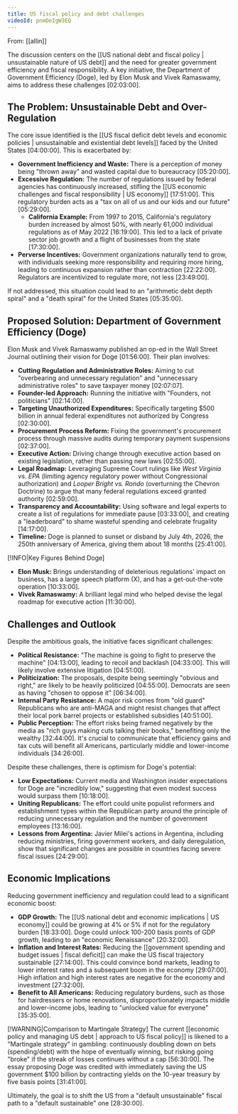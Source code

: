 ```yaml
---
title: US fiscal policy and debt challenges
videoId: pnmDeIgW3EQ
---
```


From: [[allin]] <br/> 

The discussion centers on the [[US national debt and fiscal policy | unsustainable nature of US debt]] and the need for greater government efficiency and fiscal responsibility. A key initiative, the Department of Government Efficiency (Doge), led by Elon Musk and Vivek Ramaswamy, aims to address these challenges <a class="yt-timestamp" data-t="02:03:00">[02:03:00]</a>.

## The Problem: Unsustainable Debt and Over-Regulation

The core issue identified is the [[US fiscal deficit debt levels and economic policies | unsustainable and existential debt levels]] faced by the United States <a class="yt-timestamp" data-t="04:00:00">[04:00:00]</a>. This is exacerbated by:
*   **Government Inefficiency and Waste:** There is a perception of money being "thrown away" and wasted capital due to bureaucracy <a class="yt-timestamp" data-t="05:20:00">[05:20:00]</a>.
*   **Excessive Regulation:** The number of regulations issued by federal agencies has continuously increased, stifling the [[US economic challenges and fiscal responsibility | US economy]] <a class="yt-timestamp" data-t="17:51:00">[17:51:00]</a>. This regulatory burden acts as a "tax on all of us and our kids and our future" <a class="yt-timestamp" data-t="05:29:00">[05:29:00]</a>.
    *   **California Example:** From 1997 to 2015, California's regulatory burden increased by almost 50%, with nearly 61,000 individual regulations as of May 2022 <a class="yt-timestamp" data-t="16:19:00">[16:19:00]</a>. This led to a lack of private sector job growth and a flight of businesses from the state <a class="yt-timestamp" data-t="17:30:00">[17:30:00]</a>.
*   **Perverse Incentives:** Government organizations naturally tend to grow, with individuals seeking more responsibility and requiring more hiring, leading to continuous expansion rather than contraction <a class="yt-timestamp" data-t="22:22:00">[22:22:00]</a>. Regulators are incentivized to regulate more, not less <a class="yt-timestamp" data-t="23:49:00">[23:49:00]</a>.

If not addressed, this situation could lead to an "arithmetic debt depth spiral" and a "death spiral" for the United States <a class="yt-timestamp" data-t="05:35:00">[05:35:00]</a>.

## Proposed Solution: Department of Government Efficiency (Doge)

Elon Musk and Vivek Ramaswamy published an op-ed in the Wall Street Journal outlining their vision for Doge <a class="yt-timestamp" data-t="01:56:00">[01:56:00]</a>. Their plan involves:
*   **Cutting Regulation and Administrative Roles:** Aiming to cut "overbearing and unnecessary regulation" and "unnecessary administrative roles" to save taxpayer money <a class="yt-timestamp" data-t="02:07:00">[02:07:07]</a>.
*   **Founder-led Approach:** Running the initiative with "Founders, not politicians" <a class="yt-timestamp" data-t="02:14:00">[02:14:00]</a>.
*   **Targeting Unauthorized Expenditures:** Specifically targeting $500 billion in annual federal expenditures not authorized by Congress <a class="yt-timestamp" data-t="02:30:00">[02:30:00]</a>.
*   **Procurement Process Reform:** Fixing the government's procurement process through massive audits during temporary payment suspensions <a class="yt-timestamp" data-t="02:37:00">[02:37:00]</a>.
*   **Executive Action:** Driving change through executive action based on existing legislation, rather than passing new laws <a class="yt-timestamp" data-t="02:55:00">[02:55:00]</a>.
*   **Legal Roadmap:** Leveraging Supreme Court rulings like *West Virginia vs. EPA* (limiting agency regulatory power without Congressional authorization) and *Looper Bright vs. Rondo* (overturning the Chevron Doctrine) to argue that many federal regulations exceed granted authority <a class="yt-timestamp" data-t="02:59:00">[02:59:00]</a>.
*   **Transparency and Accountability:** Using software and legal experts to create a list of regulations for immediate pause <a class="yt-timestamp" data-t="03:33:00">[03:33:00]</a>, and creating a "leaderboard" to shame wasteful spending and celebrate frugality <a class="yt-timestamp" data-t="14:17:00">[14:17:00]</a>.
*   **Timeline:** Doge is planned to sunset or disband by July 4th, 2026, the 250th anniversary of America, giving them about 18 months <a class="yt-timestamp" data-t="25:41:00">[25:41:00]</a>.

[!INFO|Key Figures Behind Doge]
*   **Elon Musk:** Brings understanding of deleterious regulations' impact on business, has a large speech platform (X), and has a get-out-the-vote operation <a class="yt-timestamp" data-t="10:33:00">[10:33:00]</a>.
*   **Vivek Ramaswamy:** A brilliant legal mind who helped devise the legal roadmap for executive action <a class="yt-timestamp" data-t="11:30:00">[11:30:00]</a>.

## Challenges and Outlook

Despite the ambitious goals, the initiative faces significant challenges:
*   **Political Resistance:** "The machine is going to fight to preserve the machine" <a class="yt-timestamp" data-t="04:13:00">[04:13:00]</a>, leading to recoil and backlash <a class="yt-timestamp" data-t="04:33:00">[04:33:00]</a>. This will likely involve extensive litigation <a class="yt-timestamp" data-t="04:51:00">[04:51:00]</a>.
*   **Politicization:** The proposals, despite being seemingly "obvious and right," are likely to be heavily politicized <a class="yt-timestamp" data-t="04:55:00">[04:55:00]</a>. Democrats are seen as having "chosen to oppose it" <a class="yt-timestamp" data-t="06:34:00">[06:34:00]</a>.
*   **Internal Party Resistance:** A major risk comes from "old guard" Republicans who are anti-MAGA and might resist changes that affect their local pork barrel projects or established subsidies <a class="yt-timestamp" data-t="40:51:00">[40:51:00]</a>.
*   **Public Perception:** The effort risks being framed negatively by the media as "rich guys making cuts talking their books," benefiting only the wealthy <a class="yt-timestamp" data-t="32:44:00">[32:44:00]</a>. It's crucial to communicate that efficiency gains and tax cuts will benefit all Americans, particularly middle and lower-income individuals <a class="yt-timestamp" data-t="34:26:00">[34:26:00]</a>.

Despite these challenges, there is optimism for Doge's potential:
*   **Low Expectations:** Current media and Washington insider expectations for Doge are "incredibly low," suggesting that even modest success would surpass them <a class="yt-timestamp" data-t="10:18:00">[10:18:00]</a>.
*   **Uniting Republicans:** The effort could unite populist reformers and establishment types within the Republican party around the principle of reducing unnecessary regulation and the number of government employees <a class="yt-timestamp" data-t="13:16:00">[13:16:00]</a>.
*   **Lessons from Argentina:** Javier Milei's actions in Argentina, including reducing ministries, firing government workers, and daily deregulation, show that significant changes are possible in countries facing severe fiscal issues <a class="yt-timestamp" data-t="24:29:00">[24:29:00]</a>.

## Economic Implications

Reducing government inefficiency and regulation could lead to a significant economic boost:
*   **GDP Growth:** The [[US national debt and economic implications | US economy]] could be growing at 4% or 5% if not for the regulatory burden <a class="yt-timestamp" data-t="18:33:00">[18:33:00]</a>. Doge could unlock 100-200 basis points of GDP growth, leading to an "economic Renaissance" <a class="yt-timestamp" data-t="20:32:00">[20:32:00]</a>.
*   **Inflation and Interest Rates:** Reducing the [[government spending and budget issues | fiscal deficit]] can make the US fiscal trajectory sustainable <a class="yt-timestamp" data-t="27:14:00">[27:14:00]</a>. This could convince bond markets, leading to lower interest rates and a subsequent boom in the economy <a class="yt-timestamp" data-t="29:07:00">[29:07:00]</a>. High inflation and high interest rates are negative for the economy and investment <a class="yt-timestamp" data-t="27:32:00">[27:32:00]</a>.
*   **Benefit to All Americans:** Reducing regulatory burdens, such as those for hairdressers or home renovations, disproportionately impacts middle and lower-income jobs, leading to "unlocked value for everyone" <a class="yt-timestamp" data-t="35:35:00">[35:35:00]</a>.

[!WARNING|Comparison to Martingale Strategy]
The current [[economic policy and managing US debt | approach to US fiscal policy]] is likened to a "Martingale strategy" in gambling: continuously doubling down on bets (spending/debt) with the hope of eventually winning, but risking going "broke" if the streak of losses continues without a cap <a class="yt-timestamp" data-t="56:30:00">[56:30:00]</a>. The essay proposing Doge was credited with immediately saving the US government $100 billion by contracting yields on the 10-year treasury by five basis points <a class="yt-timestamp" data-t="31:41:00">[31:41:00]</a>.

Ultimately, the goal is to shift the US from a "default unsustainable" fiscal path to a "default sustainable" one <a class="yt-timestamp" data-t="28:30:00">[28:30:00]</a>.